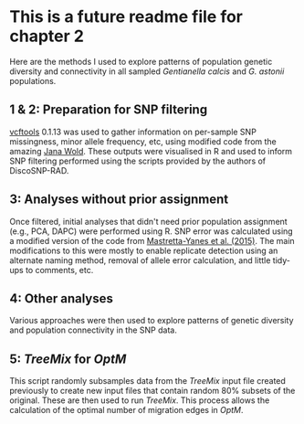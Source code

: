 # This is a future readme file for chapter 2
Here are the methods I used to explore patterns of population genetic diversity and connectivity in all sampled _Gentianella calcis_ and _G. astonii_ populations. 

## 1 & 2: Preparation for SNP filtering
[vcftools](https://vcftools.github.io/index.html) 0.1.13 was used to gather information on per-sample SNP missingness, minor allele frequency, etc, using modified code from the amazing [Jana Wold](https://github.com/janawold1). These outputs were visualised in R and used to inform SNP filtering performed using the scripts provided by the authors of DiscoSNP-RAD. 

## 3: Analyses without prior assignment
Once filtered, initial analyses that didn't need prior population assignment (e.g., PCA, DAPC) were performed using R. SNP error was calculated using a modified version of the code from [Mastretta-Yanes et al. (2015)](https://onlinelibrary.wiley.com/doi/10.1111/1755-0998.12291). The main modifications to this were mostly to enable replicate detection using an alternate naming method, removal of allele error calculation, and little tidy-ups to comments, etc. 

## 4: Other analyses
Various approaches were then used to explore patterns of genetic diversity and population connectivity in the SNP data. 

## 5: *TreeMix* for *OptM*
This script randomly subsamples data from the *TreeMix* input file created previously to create new input files that contain random 80% subsets of the original. These are then used to run *TreeMix*. This process allows the calculation of the optimal number of migration edges in *OptM*.  
